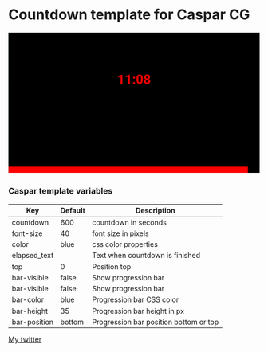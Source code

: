 # Countdown template for Caspar CG

![](casrparcgcountdown.png)

### Caspar template variables
| Key        | Default           | Description  |
| ------------- |:-------------| -----|
| countdown      | 600 | countdown in seconds |
| font-size     | 40      |   font size in pixels |
| color | blue      |    css color properties |
| elapsed_text |      |    Text when countdown is finished |
| top |   0   |    Position top |
| bar-visible |   false   |    Show progression bar |
| bar-visible |   false   |    Show progression bar |
| bar-color |   blue   |    Progression bar CSS color |
| bar-height |   35   |    Progression bar height in px |
| bar-position |   bottom   |    Progression bar position bottom or top |


[My twitter](https://twitter.com/altoar)